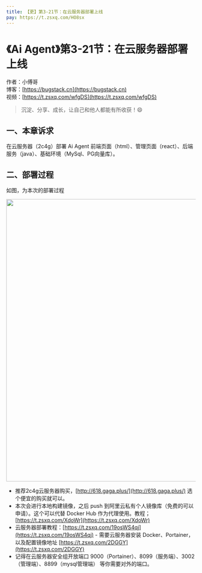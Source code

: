 ```yaml
---
title: 【更】第3-21节：在云服务器部署上线
pay: https://t.zsxq.com/HO8sx
---
```


# 《Ai Agent》第3-21节：在云服务器部署上线

作者：小傅哥
<br/>博客：[https://bugstack.cn](https://bugstack.cn)
<br/>视频：[https://t.zsxq.com/wfgDS](https://t.zsxq.com/wfgDS)

> 沉淀、分享、成长，让自己和他人都能有所收获！😄

## 一、本章诉求

在云服务器（2c4g）部署 Ai Agent 前端页面（html）、管理页面（react）、后端服务（java）、基础环境（MySql、PG向量库）。

## 二、部署过程

如图，为本次的部署过程

<div align="center">
    <img src="https://bugstack.cn/images/article/project/ai-rag-knowledge/ai-rag-knowledge-3-21-01.png" width="750px">
</div>

- 推荐2c4g云服务器购买，[http://618.gaga.plus/](http://618.gaga.plus/) 选个便宜的购买就可以。
- 本次会进行本地构建镜像，之后 push 到阿里云私有个人镜像库（免费的可以申请）。这个可以代替 Docker Hub 作为代理使用。教程；[https://t.zsxq.com/XdoWr](https://t.zsxq.com/XdoWr)
- 云服务器部署教程：[https://t.zsxq.com/19osWS4qj](https://t.zsxq.com/19osWS4qj) - 需要云服务器安装 Docker、Portainer，以及配置镜像地址 [https://t.zsxq.com/2DGGY](https://t.zsxq.com/2DGGY)
- 记得在云服务器安全组开放端口 9000（Portainer）、8099（服务端）、3002（管理端）、8899（mysql管理端） 等你需要对外的端口。
